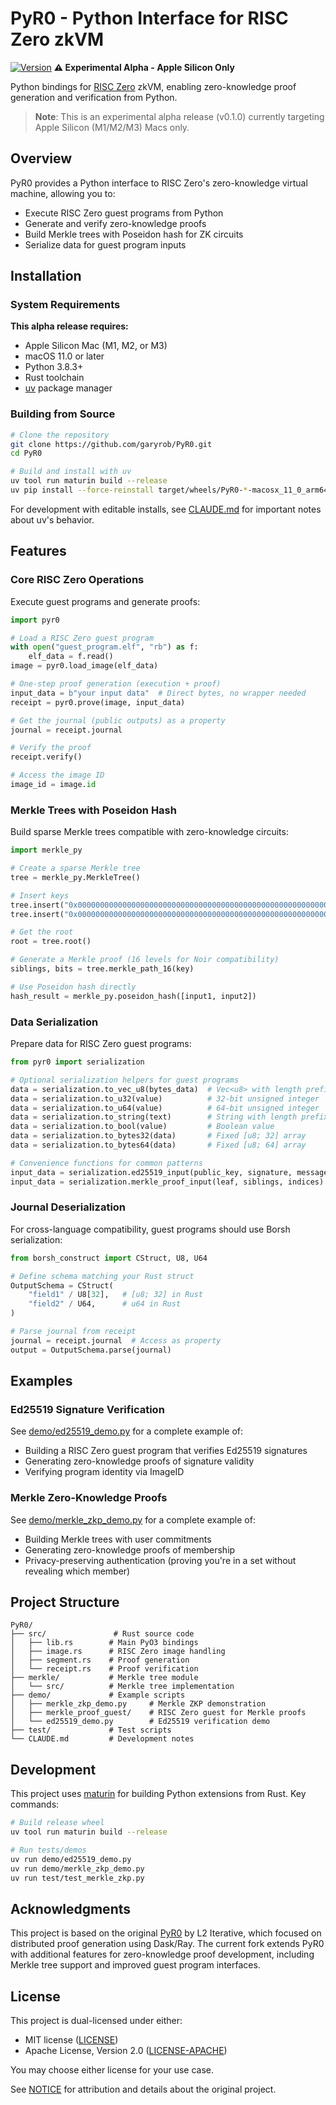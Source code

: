 # PyR0 - Python Interface for RISC Zero zkVM

[![Version](https://img.shields.io/badge/version-0.1.0-orange)](https://github.com/garyrob/PyR0/releases)
**⚠️ Experimental Alpha - Apple Silicon Only**

Python bindings for [RISC Zero](https://www.risczero.com/) zkVM, enabling zero-knowledge proof generation and verification from Python.

> **Note**: This is an experimental alpha release (v0.1.0) currently targeting Apple Silicon (M1/M2/M3) Macs only.

## Overview

PyR0 provides a Python interface to RISC Zero's zero-knowledge virtual machine, allowing you to:
- Execute RISC Zero guest programs from Python
- Generate and verify zero-knowledge proofs
- Build Merkle trees with Poseidon hash for ZK circuits
- Serialize data for guest program inputs

## Installation

### System Requirements

**This alpha release requires:**
- Apple Silicon Mac (M1, M2, or M3)
- macOS 11.0 or later
- Python 3.8.3+
- Rust toolchain
- [uv](https://docs.astral.sh/uv/) package manager

### Building from Source

```bash
# Clone the repository
git clone https://github.com/garyrob/PyR0.git
cd PyR0

# Build and install with uv
uv tool run maturin build --release
uv pip install --force-reinstall target/wheels/PyR0-*-macosx_11_0_arm64.whl
```

For development with editable installs, see [CLAUDE.md](CLAUDE.md) for important notes about uv's behavior.

## Features

### Core RISC Zero Operations

Execute guest programs and generate proofs:

```python
import pyr0

# Load a RISC Zero guest program
with open("guest_program.elf", "rb") as f:
    elf_data = f.read()
image = pyr0.load_image(elf_data)

# One-step proof generation (execution + proof)
input_data = b"your input data"  # Direct bytes, no wrapper needed
receipt = pyr0.prove(image, input_data)

# Get the journal (public outputs) as a property
journal = receipt.journal

# Verify the proof
receipt.verify()

# Access the image ID
image_id = image.id
```

### Merkle Trees with Poseidon Hash

Build sparse Merkle trees compatible with zero-knowledge circuits:

```python
import merkle_py

# Create a sparse Merkle tree
tree = merkle_py.MerkleTree()

# Insert keys
tree.insert("0x0000000000000000000000000000000000000000000000000000000000000001")
tree.insert("0x0000000000000000000000000000000000000000000000000000000000000002")

# Get the root
root = tree.root()

# Generate a Merkle proof (16 levels for Noir compatibility)
siblings, bits = tree.merkle_path_16(key)

# Use Poseidon hash directly
hash_result = merkle_py.poseidon_hash([input1, input2])
```

### Data Serialization

Prepare data for RISC Zero guest programs:

```python
from pyr0 import serialization

# Optional serialization helpers for guest programs
data = serialization.to_vec_u8(bytes_data)  # Vec<u8> with length prefix
data = serialization.to_u32(value)          # 32-bit unsigned integer
data = serialization.to_u64(value)          # 64-bit unsigned integer
data = serialization.to_string(text)        # String with length prefix
data = serialization.to_bool(value)         # Boolean value
data = serialization.to_bytes32(data)       # Fixed [u8; 32] array
data = serialization.to_bytes64(data)       # Fixed [u8; 64] array

# Convenience functions for common patterns
input_data = serialization.ed25519_input(public_key, signature, message)
input_data = serialization.merkle_proof_input(leaf, siblings, indices)
```

### Journal Deserialization

For cross-language compatibility, guest programs should use Borsh serialization:

```python
from borsh_construct import CStruct, U8, U64

# Define schema matching your Rust struct
OutputSchema = CStruct(
    "field1" / U8[32],   # [u8; 32] in Rust
    "field2" / U64,      # u64 in Rust
)

# Parse journal from receipt
journal = receipt.journal  # Access as property
output = OutputSchema.parse(journal)
```

## Examples

### Ed25519 Signature Verification

See [demo/ed25519_demo.py](demo/ed25519_demo.py) for a complete example of:
- Building a RISC Zero guest program that verifies Ed25519 signatures
- Generating zero-knowledge proofs of signature validity
- Verifying program identity via ImageID

### Merkle Zero-Knowledge Proofs

See [demo/merkle_zkp_demo.py](demo/merkle_zkp_demo.py) for a complete example of:
- Building Merkle trees with user commitments
- Generating zero-knowledge proofs of membership
- Privacy-preserving authentication (proving you're in a set without revealing which member)

## Project Structure

```
PyR0/
├── src/               # Rust source code
│   ├── lib.rs        # Main PyO3 bindings
│   ├── image.rs      # RISC Zero image handling
│   ├── segment.rs    # Proof generation
│   └── receipt.rs    # Proof verification
├── merkle/           # Merkle tree module
│   └── src/          # Merkle tree implementation
├── demo/             # Example scripts
│   ├── merkle_zkp_demo.py     # Merkle ZKP demonstration
│   ├── merkle_proof_guest/    # RISC Zero guest for Merkle proofs
│   └── ed25519_demo.py        # Ed25519 verification demo
├── test/             # Test scripts
└── CLAUDE.md         # Development notes
```

## Development

This project uses [maturin](https://www.maturin.rs/) for building Python extensions from Rust. Key commands:

```bash
# Build release wheel
uv tool run maturin build --release

# Run tests/demos
uv run demo/ed25519_demo.py
uv run demo/merkle_zkp_demo.py
uv run test/test_merkle_zkp.py
```

## Acknowledgments

This project is based on the original [PyR0](https://github.com/l2iterative/pyr0prover-python) by L2 Iterative, which focused on distributed proof generation using Dask/Ray. The current fork extends PyR0 with additional features for zero-knowledge proof development, including Merkle tree support and improved guest program interfaces.

## License

This project is dual-licensed under either:

- MIT license ([LICENSE](LICENSE))
- Apache License, Version 2.0 ([LICENSE-APACHE](LICENSE-APACHE))

You may choose either license for your use case.

See [NOTICE](NOTICE) for attribution and details about the original project.